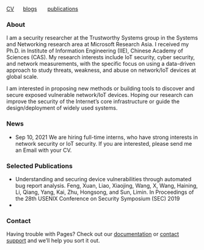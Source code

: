 [CV](https://xuafeng.github.io/CV-EN-2021.pdf) &nbsp; &nbsp; &nbsp;[blogs](https://xuafeng.github.io/blogs/)  &nbsp; &nbsp; &nbsp; [publications]()

### About

I am a security researcher at the Trustworthy Systems group in the Systems and Networking research area at Microsoft Research Asia. I received my Ph.D. in Institute of Information Engineering (IIE), Chinese Academy of Sciences (CAS). My research interests include IoT security, cyber security, and network measurements, with the specific focus on using a data-driven approach to study threats, weakness, and abuse on network/IoT devices at global scale.

I am interested in proposing new methods or building tools to discover and secure exposed vulnerable network/IoT devices. Hoping our research can improve the security of the Internet’s core infrastructure or guide the design/deployment of widely used systems.

### News
+ Sep 10, 2021 We are hiring full-time interns, who have strong interests in network security or IoT security. If you are interested, please send me an Email with your CV.

### Selected Publications


- Understanding and securing device vulnerabilities through automated bug report analysis. Feng, Xuan, Liao, Xiaojing, Wang, X, Wang, Haining, Li, Qiang, Yang, Kai, Zhu, Hongsong, and Sun, Limin. In Proceedings of the 28th USENIX Conference on Security Symposium (SEC) 2019
- 
### Contact

Having trouble with Pages? Check out our [documentation](https://docs.github.com/categories/github-pages-basics/) or [contact support](https://support.github.com/contact) and we’ll help you sort it out.
